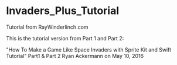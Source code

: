 # Invaders_Plus_Tutorial
Tutorial from RayWinderlinch.com

This is the tutorial version from Part 1 and Part 2:

"How To Make a Game Like Space Invaders with Sprite Kit and Swift Tutorial" Part1 & Part 2
 Ryan Ackermann on May 10, 2016

